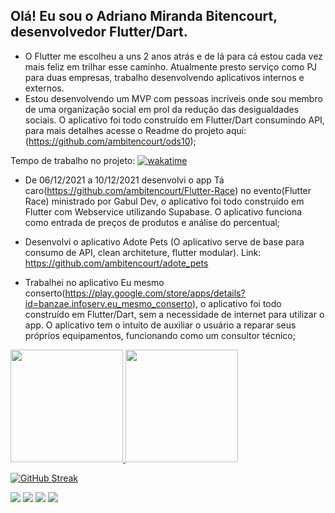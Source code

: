 ## Olá! Eu sou o Adriano Miranda Bitencourt, desenvolvedor Flutter/Dart. 
* O Flutter me escolheu a uns 2 anos atrás e de lá para cá estou cada vez mais feliz em trilhar esse caminho. Atualmente presto serviço como PJ para duas empresas, trabalho desenvolvendo aplicativos internos e externos.
* Estou desenvolvendo um MVP com pessoas incríveis onde sou membro de uma organização social em prol da redução das desigualdades sociais. O aplicativo foi todo construído em Flutter/Dart consumindo API, para mais detalhes acesse o Readme do projeto aqui:(https://github.com/ambitencourt/ods10);

Tempo de trabalho no projeto: <a href="https://wakatime.com/badge/github/ambitencourt/ods10"><img src="https://wakatime.com/badge/github/ambitencourt/ods10.svg" alt="wakatime"></a>

* De 06/12/2021 a 10/12/2021 desenvolvi o app Tá caro(https://github.com/ambitencourt/Flutter-Race) no evento(Flutter Race) ministrado por Gabul Dev, o aplicativo foi todo construído em Flutter com Webservice utilizando Supabase. O aplicativo funciona como entrada de preços de produtos e análise do percentual;

* Desenvolvi o aplicativo Adote Pets (O aplicativo serve de base para consumo de API, clean architeture, flutter modular). Link: https://github.com/ambitencourt/adote_pets

* Trabalhei no aplicativo Eu mesmo conserto(https://play.google.com/store/apps/details?id=banzae.infoserv.eu_mesmo_conserto), o aplicativo foi todo construído em Flutter/Dart, sem a necessidade de internet para utilizar o app. O aplicativo tem o intuito de auxiliar o usuário a reparar seus próprios equipamentos, funcionando como um consultor técnico;


 <div>
  <a href="https://github.com/ambitencourt">
  <img height="180em" src="https://github-readme-stats.vercel.app/api?username=ambitencourt&show_icons=true&theme=dracula&include_all_commits=true&count_private=true&locale=pt-br"/>
  <img height="180em" src="https://github-readme-stats.vercel.app/api/top-langs/?username=ambitencourt&layout=compact&langs_count=7&theme=dracula&locale=pt-br"/>
</div>

[![GitHub Streak](http://github-readme-streak-stats.herokuapp.com?user=ambitencourt&theme=highcontrast&date_format=j%2Fn%5B%2FY%5D&locale=pt-br)](https://git.io/streak-stats)
 


  <a href="https://instagram.com/adrianombitencourt" target="_blank"><img src="https://img.shields.io/badge/-Instagram-%23E4405F?style=for-the-badge&logo=instagram&logoColor=white" target="_blank"></a>
 	<a href="https://discord.com/channels/@Adriano-M-Bitencourt#8597" target="_blank"><img src="https://img.shields.io/badge/Discord-7289DA?style=for-the-badge&logo=discord&logoColor=white" target="_blank"></a> 
  <a href = "mailto:contatoadriano.mirandabitencourt@gmail.com"><img src="https://img.shields.io/badge/-Gmail-%23333?style=for-the-badge&logo=gmail&logoColor=white" target="_blank"></a>
  <a href="https://www.linkedin.com/in/adrianombitencourt/" target="_blank"><img src="https://img.shields.io/badge/-LinkedIn-%230077B5?style=for-the-badge&logo=linkedin&logoColor=white" target="_blank"></a> 
 
 
 
</div>
